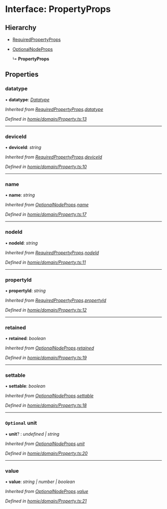 # Interface: PropertyProps

## Hierarchy

* [RequiredPropertyProps](requiredpropertyprops.md)

* [OptionalNodeProps](optionalnodeprops.md)

  ↳ **PropertyProps**

## Properties

###  datatype

• **datatype**: *[Datatype](../classes/datatype.md)*

*Inherited from [RequiredPropertyProps](requiredpropertyprops.md).[datatype](requiredpropertyprops.md#datatype)*

*Defined in [homie/domain/Property.ts:13](https://github.com/AlejandroHerr/homieiot.ts/blob/a180e8f/src/homie/domain/Property.ts#L13)*

___

###  deviceId

• **deviceId**: *string*

*Inherited from [RequiredPropertyProps](requiredpropertyprops.md).[deviceId](requiredpropertyprops.md#deviceid)*

*Defined in [homie/domain/Property.ts:10](https://github.com/AlejandroHerr/homieiot.ts/blob/a180e8f/src/homie/domain/Property.ts#L10)*

___

###  name

• **name**: *string*

*Inherited from [OptionalNodeProps](optionalnodeprops.md).[name](optionalnodeprops.md#name)*

*Defined in [homie/domain/Property.ts:17](https://github.com/AlejandroHerr/homieiot.ts/blob/a180e8f/src/homie/domain/Property.ts#L17)*

___

###  nodeId

• **nodeId**: *string*

*Inherited from [RequiredPropertyProps](requiredpropertyprops.md).[nodeId](requiredpropertyprops.md#nodeid)*

*Defined in [homie/domain/Property.ts:11](https://github.com/AlejandroHerr/homieiot.ts/blob/a180e8f/src/homie/domain/Property.ts#L11)*

___

###  propertyId

• **propertyId**: *string*

*Inherited from [RequiredPropertyProps](requiredpropertyprops.md).[propertyId](requiredpropertyprops.md#propertyid)*

*Defined in [homie/domain/Property.ts:12](https://github.com/AlejandroHerr/homieiot.ts/blob/a180e8f/src/homie/domain/Property.ts#L12)*

___

###  retained

• **retained**: *boolean*

*Inherited from [OptionalNodeProps](optionalnodeprops.md).[retained](optionalnodeprops.md#retained)*

*Defined in [homie/domain/Property.ts:19](https://github.com/AlejandroHerr/homieiot.ts/blob/a180e8f/src/homie/domain/Property.ts#L19)*

___

###  settable

• **settable**: *boolean*

*Inherited from [OptionalNodeProps](optionalnodeprops.md).[settable](optionalnodeprops.md#settable)*

*Defined in [homie/domain/Property.ts:18](https://github.com/AlejandroHerr/homieiot.ts/blob/a180e8f/src/homie/domain/Property.ts#L18)*

___

### `Optional` unit

• **unit**? : *undefined | string*

*Inherited from [OptionalNodeProps](optionalnodeprops.md).[unit](optionalnodeprops.md#optional-unit)*

*Defined in [homie/domain/Property.ts:20](https://github.com/AlejandroHerr/homieiot.ts/blob/a180e8f/src/homie/domain/Property.ts#L20)*

___

###  value

• **value**: *string | number | boolean*

*Inherited from [OptionalNodeProps](optionalnodeprops.md).[value](optionalnodeprops.md#value)*

*Defined in [homie/domain/Property.ts:21](https://github.com/AlejandroHerr/homieiot.ts/blob/a180e8f/src/homie/domain/Property.ts#L21)*
